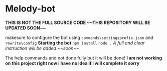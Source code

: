 # Melody-bot
**THIS IS NOT THE FULL SOURCE CODE ~~THIS REPOSITORY WILL BE UPDATED SOON**~~

makesure to configure the bot using `commands\settingsprefix.json` and `rewrite\config`
**Starting the bot**
```npm install```
```node .```
*A full and clear instruction will be added ~~soon*~~


The help commands and not done fully but it will be done! 
**I am not working on this project right now i have no idea if i will complete it sorry**
